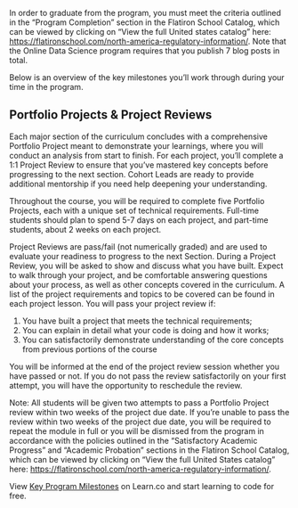 In order to graduate from the program, you must meet the criteria outlined in the “Program Completion” section in the Flatiron School Catalog, which can be viewed by clicking on “View the full United states catalog” here: https://flatironschool.com/north-america-regulatory-information/. Note that the Online Data Science program requires that you publish 7 blog posts in total.

Below is an overview of the key milestones you’ll work through during your time in the program. 


## Portfolio Projects & Project Reviews

Each major section of the curriculum concludes with a comprehensive Portfolio Project meant to demonstrate your learnings, where you will conduct an analysis from start to finish. For each project, you’ll complete a 1:1 Project Review to ensure that you’ve mastered key concepts before progressing to the next section. Cohort Leads are ready to provide additional mentorship if you need help deepening your understanding.

Throughout the course, you will be required to complete five Portfolio Projects, each with a unique set of technical requirements. Full-time students should plan to spend 5-7 days on each project, and part-time students, about 2 weeks on each project.

Project Reviews are pass/fail (not numerically graded) and are used to evaluate your readiness to progress to the next Section. During a Project Review, you will be asked to show and discuss what you have built. Expect to walk through your project, and be comfortable answering questions about your process, as well as other concepts covered in the curriculum. A list of the project requirements and topics to be covered can be found in each project lesson. You will pass your project review if:

1. You have built a project that meets the technical requirements;
2. You can explain in detail what your code is doing and how it works;
3. You can satisfactorily demonstrate understanding of the core concepts from previous portions of the course

You will be informed at the end of the project review session whether you have passed or not. If you do not pass the review satisfactorily on your first attempt, you will have the opportunity to reschedule the review.

Note: All students will be given two attempts to pass a Portfolio Project review within two weeks of the project due date. If you’re unable to pass the review within two weeks of the project due date, you will be required to repeat the module in full or you will be dismissed from the program in accordance with the policies outlined in the “Satisfactory Academic Progress” and “Academic Probation” sections in the Flatiron School Catalog, which can be viewed by clicking on “View the full United States catalog” here: https://flatironschool.com/north-america-regulatory-information/. 



<p class='util--hide'>View <a href='https://learn.co/lessons/key-program-milestones'>Key Program Milestones</a> on Learn.co and start learning to code for free.</p>
